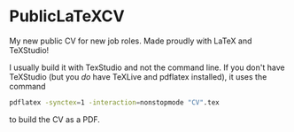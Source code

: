 # PublicLaTeXCV
My new public CV for new job roles. Made proudly with LaTeX and TeXStudio! 

I usually build it with TexStudio and not the command line. If you don't have TeXStudio (but you _do_ have TeXLive and pdflatex installed), it uses the command
```bash
pdflatex -synctex=1 -interaction=nonstopmode "CV".tex
```
to build the CV as a PDF.
